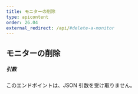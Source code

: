 ```yaml
---
title: モニターの削除
type: apicontent
order: 26.04
external_redirect: /api/#delete-a-monitor
---
```


## モニターの削除
##### 引数

このエンドポイントは、JSON 引数を受け取りません。
